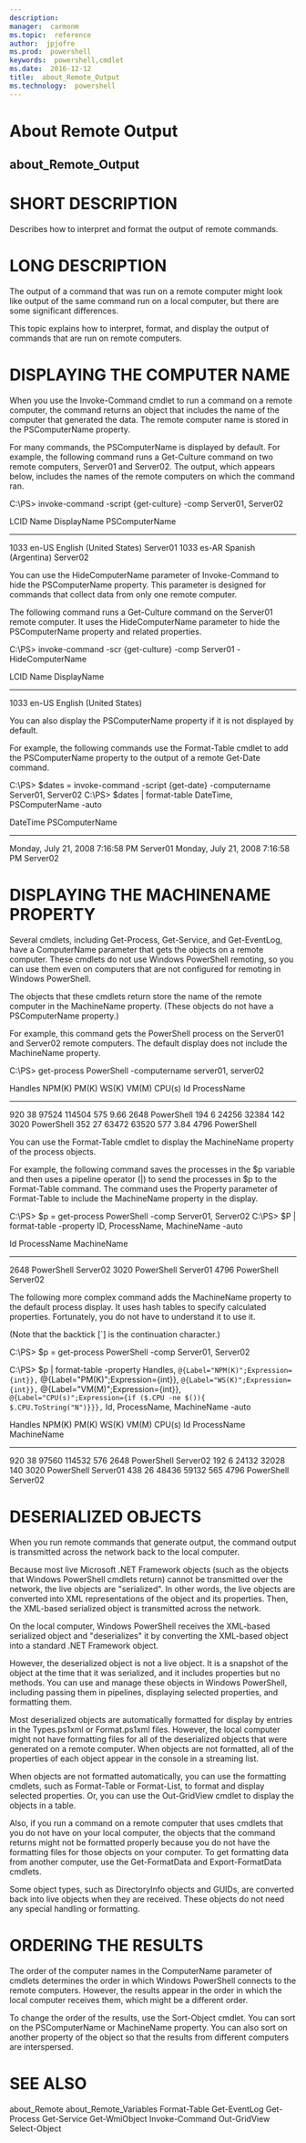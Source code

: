 ```yaml
---
description:  
manager:  carmonm
ms.topic:  reference
author:  jpjofre
ms.prod:  powershell
keywords:  powershell,cmdlet
ms.date:  2016-12-12
title:  about_Remote_Output
ms.technology:  powershell
---
```


# About Remote Output
## about_Remote_Output


# SHORT DESCRIPTION

Describes how to interpret and format the output of remote commands.

# LONG DESCRIPTION

The output of a command that was run on a remote computer might look
like output of the same command run on a local computer, but there are
some significant differences.

This topic explains how to interpret, format, and display the output
of commands that are run on remote computers.

# DISPLAYING THE COMPUTER NAME


When you use the Invoke-Command cmdlet to run a command on a remote
computer, the command returns an object that includes the name of
the computer that generated the data. The remote computer name is
stored in the PSComputerName property.

For many commands, the PSComputerName is displayed by default. For
example, the following command runs a Get-Culture command on two
remote computers, Server01 and Server02. The output, which appears
below, includes the names of the remote computers on which the command
ran.

C:\PS> invoke-command -script {get-culture} -comp Server01, Server02

LCID  Name    DisplayName                PSComputerName
----  ----    -----------                --------------
1033  en-US   English (United States)    Server01
1033  es-AR   Spanish (Argentina)        Server02

You can use the HideComputerName parameter of Invoke-Command to hide
the PSComputerName property. This parameter is designed for commands
that collect data from only one remote computer.

The following command runs a Get-Culture command on the Server01
remote computer. It uses the HideComputerName parameter to hide the
PSComputerName property and related properties.

C:\PS> invoke-command -scr {get-culture} -comp Server01 -HideComputerName

LCID             Name             DisplayName
----             ----             -----------
1033             en-US            English (United States)

You can also display the PSComputerName property if it is not displayed
by default.

For example, the following commands use the Format-Table cmdlet to add
the PSComputerName property to the output of a remote Get-Date command.

C:\PS> $dates = invoke-command -script {get-date} -computername Server01, Server02
C:\PS> $dates | format-table DateTime, PSComputerName -auto

DateTime                            PSComputerName
--------                            --------------
Monday, July 21, 2008 7:16:58 PM    Server01
Monday, July 21, 2008 7:16:58 PM    Server02

# DISPLAYING THE MACHINENAME PROPERTY


Several cmdlets, including Get-Process, Get-Service, and Get-EventLog,
have a ComputerName parameter that gets the objects on a remote computer.
These cmdlets do not use Windows PowerShell remoting, so you can use them
even on computers that are not configured for remoting in Windows
PowerShell.

The objects that these cmdlets return store the name of the remote computer
in the MachineName property. (These objects do not have a PSComputerName
property.)

For example, this command gets the PowerShell process on the Server01 and
Server02 remote computers. The default display does not include the
MachineName property.

C:\PS> get-process PowerShell -computername server01, server02

Handles  NPM(K)    PM(K)      WS(K) VM(M)   CPU(s)     Id ProcessName
-------  ------    -----      ----- -----   ------     -- -----------
920      38    97524     114504   575     9.66   2648 PowerShell
194       6    24256      32384   142            3020 PowerShell
352      27    63472      63520   577     3.84   4796 PowerShell

You can use the Format-Table cmdlet to display the MachineName property
of the process objects.

For example, the following command saves the processes in the $p variable
and then uses a pipeline operator (|) to send the processes in $p to the
Format-Table command. The command uses the Property parameter of
Format-Table to include the MachineName property in the display.

C:\PS> $p = get-process PowerShell -comp Server01, Server02
C:\PS> $P | format-table -property ID, ProcessName, MachineName -auto

Id ProcessName MachineName
-- ----------- -----------
2648 PowerShell  Server02
3020 PowerShell  Server01
4796 PowerShell  Server02

The following more complex command adds the MachineName property to the
default process display. It uses hash tables to specify calculated
properties. Fortunately, you do not have to understand it to use it.

(Note that the backtick [`] is the continuation character.)

C:\PS> $p = get-process PowerShell -comp Server01, Server02

C:\PS> $p | format-table -property Handles, `
@{Label="NPM(K)";Expression={int}}, `
@{Label="PM(K)";Expression={int}}, `
@{Label="WS(K)";Expression={int}}, `
@{Label="VM(M)";Expression={int}}, `
@{Label="CPU(s)";Expression={if ($.CPU -ne $()){ $.CPU.ToString("N")}}}, `
Id, ProcessName, MachineName -auto

Handles NPM(K) PM(K)  WS(K) VM(M) CPU(s)   Id ProcessName MachineName
------- ------ -----  ----- ----- ------   -- ----------- -----------
920     38 97560 114532   576        2648 PowerShell  Server02
192      6 24132  32028   140        3020 PowerShell  Server01
438     26 48436  59132   565        4796 PowerShell  Server02

# DESERIALIZED OBJECTS

When you run remote commands that generate output, the command output is
transmitted across the network back to the local computer.

Because most live Microsoft .NET Framework objects (such as the objects
that Windows PowerShell cmdlets return) cannot be transmitted over the
network, the live objects are "serialized". In other words, the live
objects are converted into XML representations of the object and its
properties. Then, the XML-based serialized object is transmitted across
the network.

On the local computer, Windows PowerShell receives the XML-based serialized
object and "deserializes" it by converting the XML-based object into a
standard .NET Framework object.

However, the deserialized object is not a live object. It is a snapshot of
the object at the time that it was serialized, and it includes properties
but no methods. You can use and manage these objects in Windows PowerShell,
including passing them in pipelines, displaying selected properties, and
formatting them.

Most deserialized objects are automatically formatted for display by
entries in the Types.ps1xml or Format.ps1xml files. However, the local
computer might not have formatting files for all of the deserialized
objects that were generated on a remote computer. When objects are
not formatted, all of the properties of each object appear in the console
in a streaming list.

When objects are not formatted automatically, you can use the formatting
cmdlets, such as Format-Table or Format-List, to format and display
selected properties. Or, you can use the Out-GridView cmdlet to display
the objects in a table.

Also, if you run a command on a remote computer that uses cmdlets that you
do not have on your local computer, the objects that the command returns
might not be formatted properly because you do not have the formatting
files for those objects on your computer. To get formatting data from
another computer, use the Get-FormatData and Export-FormatData cmdlets.

Some object types, such as DirectoryInfo objects and GUIDs, are converted
back into live objects when they are received. These objects do not need
any special handling or formatting.

# ORDERING THE RESULTS

The order of the computer names in the ComputerName parameter of cmdlets
determines the order in which Windows PowerShell connects to the remote
computers. However, the results appear in the order in which the local
computer receives them, which might be a different order.

To change the order of the results, use the Sort-Object cmdlet. You can
sort on the PSComputerName or MachineName property. You can also sort on
another property of the object so that the results from different
computers are interspersed.

# SEE ALSO

about_Remote
about_Remote_Variables
Format-Table
Get-EventLog
Get-Process
Get-Service
Get-WmiObject
Invoke-Command
Out-GridView
Select-Object

